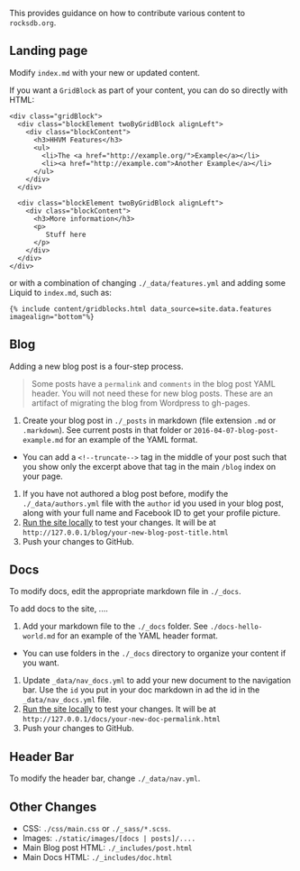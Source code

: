 This provides guidance on how to contribute various content to `rocksdb.org`.

## Landing page

Modify `index.md` with your new or updated content.

If you want a `GridBlock` as part of your content, you can do so directly with HTML:

```
<div class="gridBlock">
  <div class="blockElement twoByGridBlock alignLeft">
    <div class="blockContent">
      <h3>HHVM Features</h3>
      <ul>
        <li>The <a href="http://example.org/">Example</a></li>
        <li><a href="http://example.com">Another Example</a></li>
      </ul>
    </div>
  </div>

  <div class="blockElement twoByGridBlock alignLeft">
    <div class="blockContent">
      <h3>More information</h3>
      <p>
         Stuff here
      </p>
    </div>
  </div>
</div>
```

or with a combination of changing `./_data/features.yml` and adding some Liquid to `index.md`, such as:

```
{% include content/gridblocks.html data_source=site.data.features imagealign="bottom"%}
```

## Blog

Adding a new blog post is a four-step process.

> Some posts have a `permalink` and `comments` in the blog post YAML header. You will not need these for new blog posts. These are an artifact of migrating the blog from Wordpress to gh-pages.

1. Create your blog post in `./_posts` in markdown (file extension `.md` or `.markdown`). See current posts in that folder or `2016-04-07-blog-post-example.md` for an example of the YAML format.
  - You can add a `<!--truncate-->` tag in the middle of your post such that you show only the excerpt above that tag in the main `/blog` index on your page.
1. If you have not authored a blog post before, modify the `./_data/authors.yml` file with the `author` id you used in your blog post, along with your full name and Facebook ID to get your profile picture.
1. [Run the site locally](./README.md) to test your changes. It will be at `http://127.0.0.1/blog/your-new-blog-post-title.html`
1. Push your changes to GitHub.

## Docs

To modify docs, edit the appropriate markdown file in `./_docs`.

To add docs to the site, ....

1. Add your markdown file to the `./_docs` folder. See `./docs-hello-world.md` for an example of the YAML header format.
  - You can use folders in the `./_docs` directory to organize your content if you want.
1. Update `_data/nav_docs.yml` to add your new document to the navigation bar. Use the `id` you put in your doc markdown in ad the id in the `_data/nav_docs.yml` file.
1. [Run the site locally](./README.md) to test your changes. It will be at `http://127.0.0.1/docs/your-new-doc-permalink.html`
1. Push your changes to GitHub.

## Header Bar

To modify the header bar, change `./_data/nav.yml`.

## Other Changes

- CSS: `./css/main.css` or `./_sass/*.scss`.
- Images: `./static/images/[docs | posts]/....`
- Main Blog post HTML: `./_includes/post.html`
- Main Docs HTML: `./_includes/doc.html`
